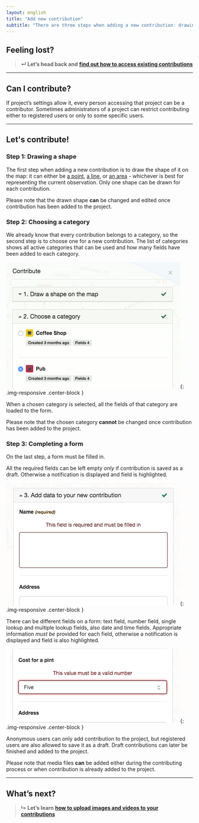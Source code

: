 ```yaml
---
layout: english
title: "Add new contribution"
subtitle: "There are three steps when adding a new contribution: drawing a shape, choosing a category, completing a form."
---
```


## Feeling lost?

> **&#8629; Let’s head back and** [**find out how to access existing contributions**](/en/access-contributions.html)

---

## Can I contribute?

If project’s settings allow it, every person accessing that project can be a contributor. Sometimes administrators of a project can restrict contributing either to registered users or only to some specific users.

---

## Let's contribute!

### Step 1: Drawing a shape

The first step when adding a new contribution is to draw the shape of it on the map: it can either be [a point](/en/overview-of-contributions.html#points), [a line](/en/overview-of-contributions.html#lines), or [an area](/en/overview-of-contributions.html#areas) - whichever is best for representing the current observation. Only one shape can be drawn for each contribution.

Please note that the drawn shape **can** be changed and edited once contribution has been added to the project.

### Step 2: Choosing a category

We already know that every contribution belongs to a category, so the second step is to choose one for a new contribution. The list of categories shows all active categories that can be used and how many fields have been added to each category.

![Choosing a category for new contribution](/images/en/contributing-choosing-a-category.png){: .img-responsive .center-block }

When a chosen category is selected, all the fields of that category are loaded to the form.

Please note that the chosen category **cannot** be changed once contribution has been added to the project.

### Step 3: Completing a form

On the last step, a form must be filled in.

All the required fields can be left empty *only* if contribution is saved as a draft. Otherwise a notification is displayed and field is highlighted.

![Required fields of a category](/images/en/contributing-required-fields.png){: .img-responsive .center-block }

There can be different fields on a form: text field, number field, single lookup and multiple lookup fields, also date and time fields. Appropriate information *must be* provided for each field, otherwise a notification is displayed and field is also highlighted.

![Invalid fields of a category](/images/en/contributing-invalid-fields.png){: .img-responsive .center-block }

Anonymous users can only add contribution to the project, but registered users are also allowed to save it as a draft. Draft contributions can later be finished and added to the project.

Please note that media files **can** be added either during the contributing process or when contribution is already added to the project.

---

## What’s next?

> **&#8627; Let’s learn** [**how to upload images and videos to your contributions**](/en/upload-media-files.html)
